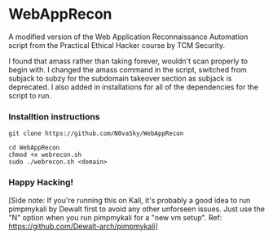 # WebAppRecon
A modified version of the Web Application Reconnaissance Automation script from the Practical Ethical Hacker course by TCM Security. 

I found that amass rather than taking forever, wouldn't scan properly to begin with. I changed the amass command in the script, switched from subjack to subzy for the subdomain takeover section as subjack is deprecated. I also added in installations for all of the dependencies for the script to run. 

### Installtion instructions

```
git clone https://github.com/N0vaSky/WebAppRecon
```
```
cd WebAppRecon
chmod +x webrecon.sh
sudo ./webrecon.sh <domain>
```


### Happy Hacking!


[Side note: If you're running this on Kali, it's probably a good idea to run pimpmykali by Dewalt first to avoid any other unforseen issues. Just use the "N" option when you run pimpmykali for a "new vm setup". Ref: https://github.com/Dewalt-arch/pimpmykali]

